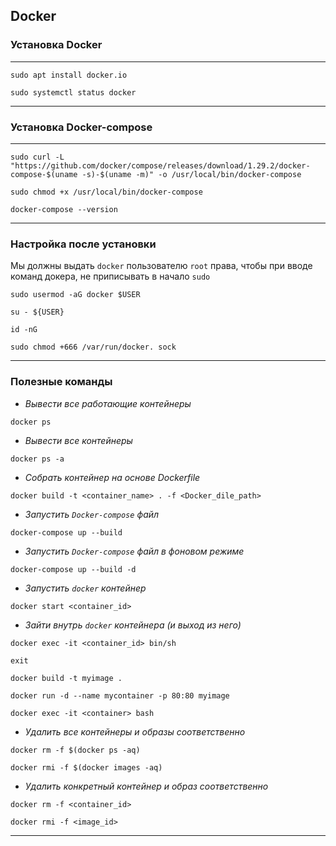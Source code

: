 ## Docker ##

### **Установка Docker** ###

---

```commandline
sudo apt install docker.io
```

```commandline
sudo systemctl status docker
```

---


### **Установка Docker-compose** ###

---

```commandline
sudo curl -L "https://github.com/docker/compose/releases/download/1.29.2/docker-compose-$(uname -s)-$(uname -m)" -o /usr/local/bin/docker-compose
```

```commandline
sudo chmod +x /usr/local/bin/docker-compose
```

```commandline
docker-compose --version
```

---

### **Настройка после установки** ###

Мы должны выдать ```docker``` пользователю ```root``` права, чтобы при вводе команд докера, не приписывать в начало ```sudo```

```commandline
sudo usermod -aG docker $USER 
```

```commandline
su - ${USER}
```

```commandline
id -nG
```

```commandline
sudo chmod +666 /var/run/docker. sock
```

---

### **Полезные команды** ###

* *Вывести все работающие контейнеры*

```commandline
docker ps
```

* *Вывести все контейнеры*

```commandline
docker ps -a
```

* *Собрать контейнер на основе Dockerfile*

```commandline
docker build -t <container_name> . -f <Docker_dile_path>
```

* *Запустить ```Docker-compose``` файл*

```commandline
docker-compose up --build
```

* *Запустить ```Docker-compose``` файл в фоновом режиме*

```commandline
docker-compose up --build -d
```

* *Запустить ```docker``` контейнер*

```commandline
docker start <container_id>
```

* *Зайти внутрь ```docker``` контейнера (и выход из него)*

```commandline
docker exec -it <container_id> bin/sh
```

```commandline
exit
```

```Build the Docker Image
docker build -t myimage .
```

```Start the Docker Container
docker run -d --name mycontainer -p 80:80 myimage
```

```Открыть консоль контейнера
docker exec -it <container> bash
```

* *Удалить все контейнеры и образы соответственно*

```commandline
docker rm -f $(docker ps -aq)
```

```commandline
docker rmi -f $(docker images -aq)
```

* *Удалить конкретный контейнер и образ соответственно*

```commandline
docker rm -f <container_id>
```

```commandline
docker rmi -f <image_id>
```

---